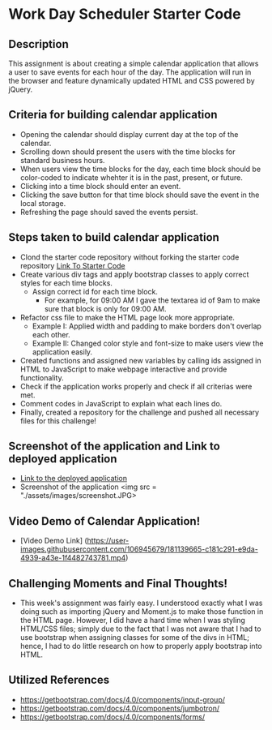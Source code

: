 # Work Day Scheduler Starter Code

## Description
This assignment is about creating a simple calendar application that allows a user to save events for each hour of the day. The application will run in the browser and feature dynamically updated HTML and CSS powered by jQuery.

## Criteria for building calendar application
* Opening the calendar should display current day at the top of the calendar.
* Scrolling down should present the users with the time blocks for standard business hours.
* When users view the time blocks for the day, each time block should be color-coded to indicate whehter it is in the past, present, or future.
* Clicking into a time block should enter an event.
* Clicking the save button for that time block should save the event in the local storage.
* Refreshing the page should saved the events persist.

## Steps taken to build calendar application
* Clond the starter code repository without forking the starter code repository [Link To Starter Code](https://github.com/coding-boot-camp/super-disco)
* Create various div tags and apply bootstrap classes to apply correct styles for each time blocks.
    * Assign correct id for each time block. 
        * For example, for 09:00 AM I gave the textarea id of 9am to make sure that block is only for 09:00 AM.
* Refactor css file to make the HTML page look more appropriate.
    * Example I: Applied width and padding to make borders don't overlap each other.
    * Example II: Changed color style and font-size to make users view the application easily.
* Created functions and assigned new variables by calling ids assigned in HTML to JavaScript to make webpage interactive and provide functionality.
* Check if the application works properly and check if all criterias were met.
* Comment codes in JavaScript to explain what each lines do.
* Finally, created a repository for the challenge and pushed all necessary files for this challenge!

## Screenshot of the application and Link to deployed application
* [Link to the deployed application]()
* Screenshot of the application
<img src = "./assets/images/screenshot.JPG>

## Video Demo of Calendar Application!
* [Video Demo Link] (https://user-images.githubusercontent.com/106945679/181139665-c181c291-e9da-4939-a43e-1f4482743781.mp4)

## Challenging Moments and Final Thoughts!
* This week's assignment was fairly easy. I understood exactly what I was doing such as importing jQuery and Moment.js to make those function in the HTML page. However, I did have a hard time when I was styling HTML/CSS files; simply due to the fact that I was not aware that I had to use bootstrap when assigning classes for some of the divs in HTML; hence, I had to do little research on how to properly apply bootstrap into HTML.

## Utilized References
* https://getbootstrap.com/docs/4.0/components/input-group/
* https://getbootstrap.com/docs/4.0/components/jumbotron/
* https://getbootstrap.com/docs/4.0/components/forms/